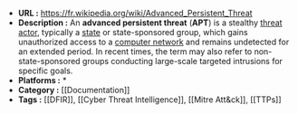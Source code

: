 - **URL :** https://fr.wikipedia.org/wiki/Advanced_Persistent_Threat
- **Description :** An **advanced persistent threat** (**APT**) is a stealthy [threat actor](https://en.wikipedia.org/wiki/Threat_actor "Threat actor"), typically a [state](https://en.wikipedia.org/wiki/State_(polity) "State (polity)") or state-sponsored group, which gains unauthorized access to a [computer network](https://en.wikipedia.org/wiki/Computer_network "Computer network") and remains undetected for an extended period. In recent times, the term may also refer to non-state-sponsored groups conducting large-scale targeted intrusions for specific goals.
- **Platforms :** *
- **Category :** [[Documentation]]
- **Tags :** [[DFIR]], [[Cyber Threat Intelligence]], [[Mitre Att&ck]], [[TTPs]]